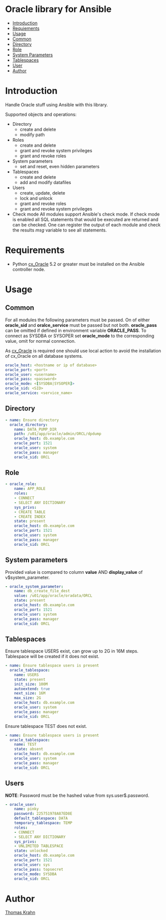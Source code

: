 Oracle library for Ansible
==========
- [Introduction](#introduction)
- [Requiements](#requirements)
- [Usage](#usage)
 - [Common](#common)
 - [Directory](#directory)
 - [Role](#role)
 - [System Parameters](#system-parameters)
 - [Tablespaces](#tablespaces)
 - [User](#user)
- [Author](#author)

# Introduction

Handle Oracle stuff using Ansible with this library.

Supported objects and operations:
- Directory
  - create and delete
  - modify path
- Roles
  - create and delete
  - grant and revoke system privileges
  - grant and revoke roles
- System parameters
  - set and reset, even hidden parameters
- Tablespaces
  - create and delete
  - add and modify datafiles
- Users
  - create, update, delete
  - lock and unlock
  - grant and revoke roles
  - grant and revoke system privileges
- Check mode
  All modules support Ansible's check mode. If check mode is enabled all SQL statements that would be executed are
  returned and can be checked. One can register the output of each module and check the results _msg_ variable to see
  all statements.

# Requirements

- Python [cx_Oracle] 5.2 or greater must be installed on the Ansible controller node.

# Usage

## Common

For all modules the following parameters must be passed. On of either __oracle_sid__ and __oralce_service__
must be passed but not both. __oracle_pass__ can be omitted if defined in environment variable __ORACLE_PASS__.
To connect as SYSDBA or SYSOPER set __oracle_mode__ to the corresponding value, omit for normal connection.

As [cx_Oracle] is required one should use local action to avoid the installation of cx_Oracle on all database systems.

```yaml
oracle_host: <hostname or ip of database>
oracle_port: <port>
oracle_user: <username>
oracle_pass: <password>
oracle_mode: <[SYSDBA|SYSOPER]>
oracle_sid: <SID>
oracle_service: <service_name>
```

## Directory

```yaml
- name: Ensure directory
  oracle_directory:
    name: DATA_PUMP_DIR
    path: /u01/app/oracle/admin/ORCL/dpdump
    oracle_host: db.example.com
    oracle_port: 1521
    oracle_user: system
    oracle_pass: manager
    oracle_sid: ORCL
```

## Role

```yaml
- oracle_role:
    name: APP_ROLE
    roles:
    - CONNECT
    - SELECT ANY DICTIONARY
    sys_privs:
    - CREATE TABLE
    - CREATE INDEX
    state: present
    oracle_host: db.example.com
    oracle_port: 1521
    oracle_user: system
    oracle_pass: manager
    oracle_sid: ORCL
```

## System parameters

Provided value is compared to column __value__ AND __display_value__ of v$system_parameter.

```yaml
- oracle_system_parameter:
    name: db_create_file_dest
    value: /u01/app/oracle/oradata/ORCL
    state: present
    oracle_host: db.example.com
    oracle_port: 1521
    oracle_user: system
    oracle_pass: manager
    oracle_sid: ORCL
```

## Tablespaces
Ensure tablespace USERS exist, can grow up to 2G in 16M steps. Tablespace will be created if it does not exist.
```yaml
- name: Ensure tablespace users is present
  oracle_tablespace:
    name: USERS
    state: present
    init_size: 100M
    autoextend: true
    next_size: 16M
    max_size: 2G
    oracle_host: db.example.com
    oracle_user: system
    oracle_pass: manager
    oracle_sid: ORCL
```

Ensure tablespace TEST does not exist.
```yaml
- name: Ensure tablespace users is present
  oracle_tablespace:
    name: TEST
    state: absent
    oracle_host: db.example.com
    oracle_user: system
    oracle_pass: manager
    oracle_sid: ORCL
```

## Users

__NOTE__: Password must be the hashed value from sys.user$.password.

```yaml
- oracle_user:
    name: pinky
    password: 225751978A87ED8E
    default_tablespace: DATA
    temporary_tablespace: TEMP
    roles:
    - CONNECT
    - SELECT ANY DICTIONARY
    sys_privs:
    - UNLIMITED TABLESPACE
    state: unlocked
    oracle_host: db.example.com
    oracle_port: 1521
    oracle_user: sys
    oracle_pass: topsecret
    oracle_mode: SYSDBA
    oracle_sid: ORCL
```

# Author

[Thomas Krahn](mailto:ntbc@gmx.net)

[cx_Oracle]: https://pypi.python.org/pypi/cx_Oracle
